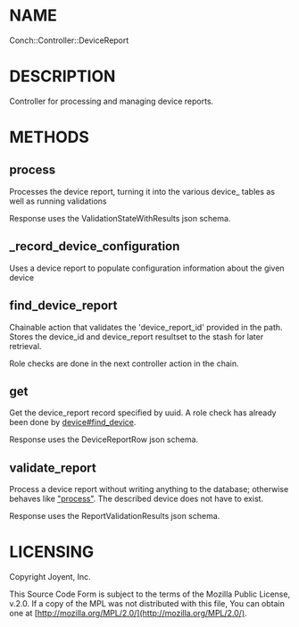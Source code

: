 # NAME

Conch::Controller::DeviceReport

# DESCRIPTION

Controller for processing and managing device reports.

# METHODS

## process

Processes the device report, turning it into the various device\_ tables as well
as running validations

Response uses the ValidationStateWithResults json schema.

## \_record\_device\_configuration

Uses a device report to populate configuration information about the given device

## find\_device\_report

Chainable action that validates the 'device\_report\_id' provided in the path.
Stores the device\_id and device\_report resultset to the stash for later retrieval.

Role checks are done in the next controller action in the chain.

## get

Get the device\_report record specified by uuid.
A role check has already been done by [device#find\_device](../modules/Conch::Controller::Device#find_device).

Response uses the DeviceReportRow json schema.

## validate\_report

Process a device report without writing anything to the database; otherwise behaves like
["process"](#process). The described device does not have to exist.

Response uses the ReportValidationResults json schema.

# LICENSING

Copyright Joyent, Inc.

This Source Code Form is subject to the terms of the Mozilla Public License,
v.2.0. If a copy of the MPL was not distributed with this file, You can obtain
one at [http://mozilla.org/MPL/2.0/](http://mozilla.org/MPL/2.0/).
